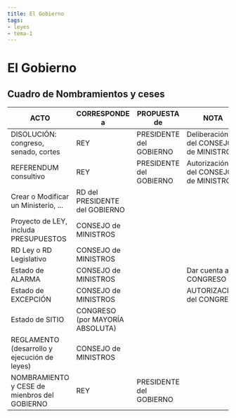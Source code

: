 ```yaml
---
title: El Gobierno
tags:
- leyes
- tema-1
---
```

# El Gobierno

## Cuadro de Nombramientos y ceses

| ACTO                                         | CORRESPONDE a                   | PROPUESTA de            | NOTA                                  |
|----------------------------------------------|---------------------------------|-------------------------|---------------------------------------|
| DISOLUCIÓN: congreso, senado, cortes         | REY                             | PRESIDENTE del GOBIERNO | Deliberación del CONSEJO de MINISTROS |
| REFERENDUM consultivo                        | REY                             | PRESIDENTE del GOBIERNO | Autorización del CONSEJO de MINISTROS |
| Crear o Modificar un Ministerio, ...         | RD del PRESIDENTE del GOBIERNO  |                         |                                       |
| Proyecto de LEY, includa PRESUPUESTOS        | CONSEJO de MINISTROS            |                         |                                       |
| RD Ley o RD Legislativo                      | CONSEJO de MINISTROS            |                         |                                       |
| Estado de ALARMA                             | CONSEJO de MINISTROS            |                         | Dar cuenta al CONGRESO                |
| Estado de EXCEPCIÓN                          | CONSEJO de MINISTROS            |                         | AUTORIZACIÓN del CONGRESO             |
| Estado de SITIO                              | CONGRESO (por MAYORÍA ABSOLUTA) |                         |                                       |
| REGLAMENTO (desarrollo y ejecución de leyes) | CONSEJO de MINISTROS            |                         |                                       |
| NOMBRAMIENTO y CESE de mienbros del GOBIERNO | REY                             | PRESIDENTE del GOBIERNO |                                       |
